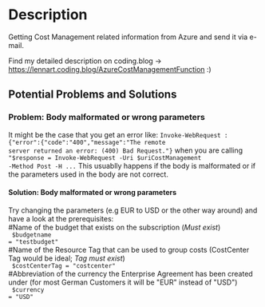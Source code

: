 # Description
Getting Cost Management related information from Azure and send it via e-mail.

Find my detailed description on coding.blog -> https://lennart.coding.blog/AzureCostManagementFunction :) 

## Potential Problems and Solutions

### Problem: Body malformated or wrong parameters 
It might be the case that you get an error like: <code>Invoke-WebRequest : {"error":{"code":"400","message":"The remote server returned an error: (400) Bad Request."}</code>
when you are calling <code>"$response = Invoke-WebRequest -Uri $uriCostManagement -Method Post -H ...</code> This usuablly happens if the body is malformated or if the parameters used in the body are not correct.
#### Solution: Body malformated or wrong parameters
Try changing the parameters (e.g EUR to USD or the other way around) and have a look at the prerequisites:<br>
#Name of the budget that exists on the subscription (*Must exist*)<br>
<code> $budgetname = "testbudget" </code><br>
#Name of the Resource Tag that can be used to group costs (CostCenter Tag would be ideal; *Tag must exist*)<br>
<code> $costCenterTag = "costcenter"</code><br>
#Abbreviation of the currency the Enterprise Agreement has been created under (for most German Customers it will be "EUR" instead of "USD")<br>
<code> $currency = "USD" </code>
